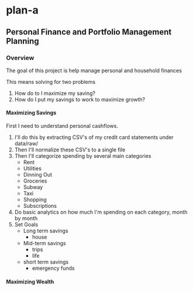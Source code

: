 # plan-a

## Personal Finance and Portfolio Management Planning

### Overview

The goal of this project is help manage personal and household finances


This means solving for two problems
1. How do to I maximize my saving?
2. How do I put my savings to work to maximize growth? 

#### Maximizing Savings

First I need to understand personal cashflows. 

1. I'll do this by extracting CSV's of my credit card statements under data/raw/
2. Then I'll normalize these CSV's to a single file
3. Then I'll categorize spending by several main categories
    * Rent
    * Utilities
    * Dinning Out
    * Groceries
    * Subway
    * Taxi
    * Shopping
    * Subscriptions
4. Do basic analytics on how much I'm spending on each category, month by month
5. Set Goals
    * Long term savings
        * house
    * Mid-term savings 
        * trips
        * life
    * short term savings
        * emergency funds

#### Maximizing Wealth

